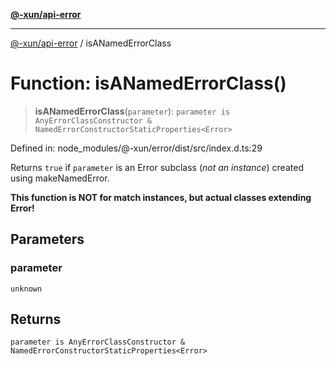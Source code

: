 [**@-xun/api-error**](../README.md)

***

[@-xun/api-error](../README.md) / isANamedErrorClass

# Function: isANamedErrorClass()

> **isANamedErrorClass**(`parameter`): `parameter is AnyErrorClassConstructor & NamedErrorConstructorStaticProperties<Error>`

Defined in: node\_modules/@-xun/error/dist/src/index.d.ts:29

Returns `true` if `parameter` is an Error subclass (_not an
instance_) created using makeNamedError.

**This function is NOT for match instances, but actual classes extending
Error!**

## Parameters

### parameter

`unknown`

## Returns

`parameter is AnyErrorClassConstructor & NamedErrorConstructorStaticProperties<Error>`
